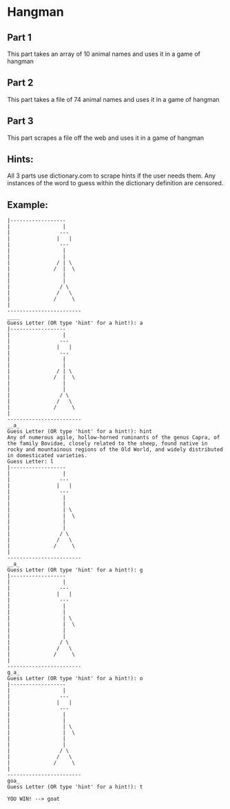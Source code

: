 # Hangman
## Part 1
This part takes an array of 10 animal names and uses it in a game of hangman
## Part 2
This part takes a file of 74 animal names and uses it in a game of hangman
## Part 3 
This part scrapes a file off the web and uses it in a game of hangman

## Hints:
All 3 parts use dictionary.com to scrape hints if the user needs them. Any instances of the word to guess within the dictionary definition are censored.

## Example:
```
|------------------     
|                 |     
|                ---    
|               |   |   
|                ---    
|                 |     
|                 |     
|               / | \   
|              /  |  \  
|                 |     
|                 |     
|                / \    
|               /   \   
|              /     \  
|                       
------------------------
____
Guess Letter (OR type 'hint' for a hint!): a
|------------------     
|                 |     
|                ---    
|               |   |   
|                ---    
|                 |     
|                 |     
|               / | \   
|              /  |  \  
|                 |     
|                 |     
|                / \    
|               /   \   
|              /     \  
|                       
------------------------
__a_
Guess Letter (OR type 'hint' for a hint!): hint
Any of numerous agile, hollow-horned ruminants of the genus Capra, of the family Bovidae, closely related to the sheep, found native in rocky and mountainous regions of the Old World, and widely distributed in domesticated varieties. 
Guess Letter: l
|------------------     
|                 |     
|                ---    
|               |   |   
|                ---    
|                 |     
|                 |     
|                 | \   
|                 |  \  
|                 |     
|                 |     
|                / \    
|               /   \   
|              /     \  
|                       
------------------------
__a_
Guess Letter (OR type 'hint' for a hint!): g
|------------------     
|                 |     
|                ---    
|               |   |   
|                ---    
|                 |     
|                 |     
|                 | \   
|                 |  \  
|                 |     
|                 |     
|                / \    
|               /   \   
|              /     \  
|                       
------------------------
g_a_
Guess Letter (OR type 'hint' for a hint!): o
|------------------     
|                 |     
|                ---    
|               |   |   
|                ---    
|                 |     
|                 |     
|                 | \   
|                 |  \  
|                 |     
|                 |     
|                / \    
|               /   \   
|              /     \  
|                       
------------------------
goa_
Guess Letter (OR type 'hint' for a hint!): t

YOU WIN! --> goat
```
